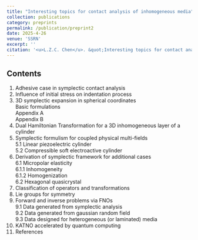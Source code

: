 ```yaml
---
title: "Interesting topics for contact analysis of inhomogeneous media"
collection: publications
category: preprints
permalink: /publication/preprint2
date: 2025-4-26
venue: 'SSRN'
excerpt: ''
citation: '<u>L.Z.C. Chen</u>. &quot;Interesting topics for contact analysis of inhomogeneous media. &quot; <i>SSRN</i>, 2025. http://dx.doi.org/10.2139/ssrn.5232738'
---
```


<!---
paperurl: 'http://chainjackson.github.io/Chain.github.io/files/preprint1.pdf'
--->

## Contents
1.	Adhesive case in symplectic contact analysis
2.	Influence of initial stress on indentation process
3.	3D symplectic expansion in spherical coordinates <br>
	Basic formulations <br>
  	Appendix A <br>
   	Appendix B  	
4.	Dual Hamiltonian Transformation for a 3D inhomogeneous layer of a cylinder
5.	Symplectic formulism for coupled physical multi-fields <br>
  	5.1	Linear piezoelectric cylinder <br>
  	5.2	Compressible soft electroactive cylinder
6.	Derivation of symplectic framework for additional cases <br>
   	6.1 Micropolar elasticity <br>
		6.1.1 Inhomogeneity <br>
  		6.1.2 Homogenization <br>
	6.2 Hexagonal quasicrystal
7.	Classification of operators and transformations
8.	Lie groups for symmetry
9.	Forward and inverse problems via FNOs <br>
	9.1	Data generated from symplectic analysis <br>
   	9.2	Data generated from gaussian random field <br>
  	9.3	Data designed for heterogeneous (or laminated) media
10.	KATNO accelerated by quantum computing
11.	References

